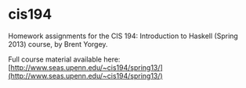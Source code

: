 # cis194

Homework assignments for the CIS 194: Introduction to Haskell (Spring 2013) course, by Brent Yorgey.

Full course material available here: [http://www.seas.upenn.edu/~cis194/spring13/](http://www.seas.upenn.edu/~cis194/spring13/)
